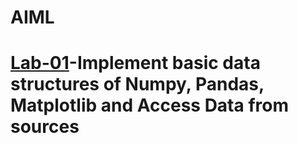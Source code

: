 # AIML
# [Lab-01]()-Implement basic data structures of Numpy, Pandas, Matplotlib and Access Data from sources
